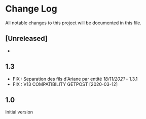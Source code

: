 # Change Log
All notable changes to this project will be documented in this file.

## [Unreleased]

- 

## 1.3

- FIX : Separation des fils d'Ariane par entité *18/11/2021* - 1.3.1
- FIX : V13 COMPATIBILITY GETPOST [2020-03-12]

## 1.0
Initial version
